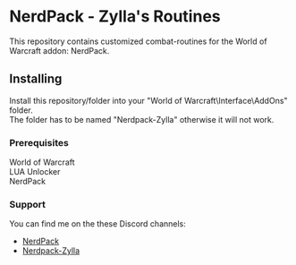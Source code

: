 # NerdPack - Zylla's Routines
This repository contains customized combat-routines for the World of Warcraft addon: NerdPack.  

## Installing
Install this repository/folder into your "World of Warcraft\Interface\AddOns\" folder.  
The folder has to be named "Nerdpack-Zylla" otherwise it will not work.

### Prerequisites
World of Warcraft  
LUA Unlocker  
NerdPack

### Support
You can find me on the these Discord channels:
* [NerdPack](https://discord.gg/UU3dQkJ)
* [Nerdpack-Zylla](https://discord.gg/jhq3jU5)
